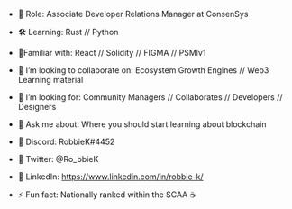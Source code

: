 
- 🔭 Role: Associate Developer Relations Manager at ConsenSys
- 🛠 Learning: Rust // Python
- 🤹‍Familiar with: React // Solidity // FIGMA // PSMlv1
- 🏓 I’m looking to collaborate on: Ecosystem Growth Engines // Web3 Learning material 
- 🔮 I’m looking for: Community Managers // Collaborates // Developers // Designers 
- 💬 Ask me about: Where you should start learning about blockchain
- 🍜 Discord: RobbieK#4452
- 🍜 Twitter: @Ro_bbieK
- 🍜 LinkedIn: https://www.linkedin.com/in/robbie-k/


- ⚡ Fun fact: Nationally ranked within the SCAA ☕

